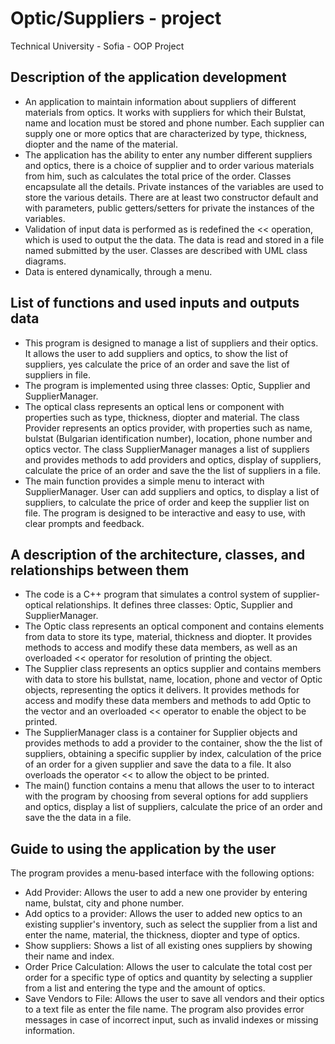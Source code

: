 # Optic/Suppliers - project
Technical University - Sofia - OOP Project

## Description of the application development
- An application to maintain information about suppliers of
different materials from optics. It works with suppliers for which
their Bulstat, name and location must be stored
and phone number. Each supplier can supply one or
more optics that are characterized by type, thickness, diopter and
the name of the material.
- The application has the ability to enter any number
different suppliers and optics, there is a choice of
supplier and to order various materials from him, such as
calculates the total price of the order. Classes encapsulate
all the details. Private instances of the variables are used
to store the various details. There are at least two
constructor default and with parameters, public getters/setters for private
the instances of the variables.
- Validation of input data is performed as is
redefined the << operation, which is used to output the
the data. The data is read and stored in a file named
submitted by the user. Classes are described with UML class diagrams.
- Data is entered dynamically, through a menu.

## List of functions and used inputs and outputs data
- This program is designed to manage a list of suppliers
and their optics. It allows the user to add
suppliers and optics, to show the list of suppliers, yes
calculate the price of an order and save the list of suppliers in
file.
- The program is implemented using three classes: Optic, Supplier and
SupplierManager.
- The optical class represents an optical lens or component with
properties such as type, thickness, diopter and material. The class
Provider represents an optics provider, with properties such as
name, bulstat (Bulgarian identification number),
location, phone number and optics vector. The class
SupplierManager manages a list of suppliers and provides
methods to add providers and optics, display of
suppliers, calculate the price of an order and save the
the list of suppliers in a file.
- The main function provides a simple menu to interact with
SupplierManager. User can add suppliers and
optics, to display a list of suppliers, to calculate the price of
order and keep the supplier list on file. The program is
designed to be interactive and easy to use, with clear
prompts and feedback.

## A description of the architecture, classes, and relationships between them
- The code is a C++ program that simulates a control system of
supplier-optical relationships. It defines three classes:
Optic, Supplier and SupplierManager.
- The Optic class represents an optical component and contains elements
from data to store its type, material, thickness and
diopter. It provides methods to access and modify these data members, as well as an overloaded << operator for resolution
of printing the object.
- The Supplier class represents an optics supplier and contains
members with data to store his bullstat, name,
location, phone and vector of Optic objects,
representing the optics it delivers. It provides methods for
access and modify these data members and methods
to add Optic to the vector and an overloaded << operator to
enable the object to be printed.
- The SupplierManager class is a container for Supplier objects and provides
methods to add a provider to the container, show the
the list of suppliers, obtaining a specific supplier by
index, calculation of the price of an order for a given supplier and
save the data to a file. It also overloads the operator
<< to allow the object to be printed.
- The main() function contains a menu that allows the user to
to interact with the program by choosing from several options for
add suppliers and optics, display a list of
suppliers, calculate the price of an order and save the
the data in a file.

## Guide to using the application by the user
The program provides a menu-based interface with the following
options:
- Add Provider: Allows the user to add a new one
provider by entering name, bulstat, city and
phone number.
- Add optics to a provider: Allows the user to
added new optics to an existing supplier's inventory, such as
select the supplier from a list and enter the name, material,
the thickness, diopter and type of optics.
- Show suppliers: Shows a list of all existing ones
suppliers by showing their name and index.
- Order Price Calculation: Allows the user to
calculate the total cost per order for a specific type of optics and
quantity by selecting a supplier from a list and entering the type and
the amount of optics.
- Save Vendors to File: Allows the user to
save all vendors and their optics to a text file as
enter the file name.
The program also provides error messages in case of
incorrect input, such as invalid indexes or missing
information.
